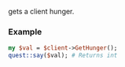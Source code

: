gets a client hunger.
### Example

```perl
my $val = $client->GetHunger();
quest::say($val); # Returns int
```